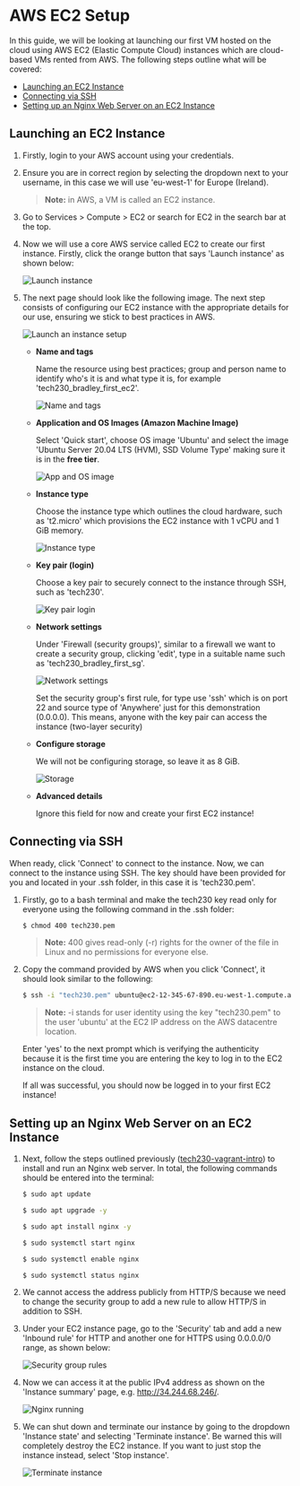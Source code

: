 # AWS EC2 Setup <!-- omit from toc -->

In this guide, we will be looking at launching our first VM hosted on the cloud using AWS EC2 (Elastic Compute Cloud) instances which are cloud-based VMs rented from AWS. The following steps outline what will be covered:

- [Launching an EC2 Instance](#launching-an-ec2-instance)
- [Connecting via SSH](#connecting-via-ssh)
- [Setting up an Nginx Web Server on an EC2 Instance](#setting-up-an-nginx-web-server-on-an-ec2-instance)

## Launching an EC2 Instance

1. Firstly, login to your AWS account using your credentials.

2. Ensure you are in correct region by selecting the dropdown next to your username, in this case we will use 'eu-west-1' for Europe (Ireland).

    > **Note:** in AWS, a VM is called an EC2 instance.

3. Go to Services > Compute > EC2 or search for EC2 in the search bar at the top.

4. Now we will use a core AWS service called EC2 to create our first instance. Firstly, click the orange button that says 'Launch instance' as shown below:

    ![Launch instance](images/launch-instance.png)

5. The next page should look like the following image. The next step consists of configuring our EC2 instance with the appropriate details for our use, ensuring we stick to best practices in AWS.

    ![Launch an instance setup](images/aws-ec2.png)

   - **Name and tags**

        Name the resource using best practices; group and person name to identify who's it is and what type it is, for example 'tech230_bradley_first_ec2'.

        ![Name and tags](images/name-tag.png)

   - **Application and OS Images (Amazon Machine Image)**

        Select 'Quick start', choose OS image 'Ubuntu' and select the image 'Ubuntu Server 20.04 LTS (HVM), SSD Volume Type' making sure it is in the **free tier**.

        ![App and OS image](images/app-os-image.png)

   - **Instance type**

        Choose the instance type which outlines the cloud hardware, such as 't2.micro' which provisions the EC2 instance with 1 vCPU and 1 GiB memory.

        ![Instance type](images/instance-type.png)

   - **Key pair (login)**

        Choose a key pair to securely connect to the instance through SSH, such as 'tech230'.

        ![Key pair login](images/key-pair.png)

   - **Network settings**

        Under 'Firewall (security groups)', similar to a firewall we want to create a  security group, clicking 'edit', type in a suitable name such as 'tech230_bradley_first_sg'.

        ![Network settings](images/network-settings.png)

        Set the security group's first rule, for type use 'ssh' which is on port 22 and source type of 'Anywhere' just for this demonstration (0.0.0.0). This means, anyone with the key pair can access the instance (two-layer security)

   - **Configure storage**

        We will not be configuring storage, so leave it as 8 GiB.

        ![Storage](images/storage.png)

   - **Advanced details**

        Ignore this field for now and create your first EC2 instance!

## Connecting via SSH

When ready, click 'Connect' to connect to the instance. Now, we can connect to the instance using SSH. The key should have been provided for you and located in your .ssh folder, in this case it is 'tech230.pem'.

1. Firstly, go to a bash terminal and make the tech230 key read only for everyone using the following command in the .ssh folder:

    ```bash
    $ chmod 400 tech230.pem
    ```

    > **Note:** 400 gives read-only (-r) rights for the owner of the file in Linux and no permissions for everyone else.

2. Copy the command provided by AWS when you click 'Connect', it should look similar to the following:

    ```bash
    $ ssh -i "tech230.pem" ubuntu@ec2-12-345-67-890.eu-west-1.compute.amazonaws.com
    ```

    > **Note:** -i stands for user identity using the key "tech230.pem" to the user 'ubuntu' at the EC2 IP address on the AWS datacentre location.

    Enter 'yes' to the next prompt which is verifying the authenticity because it is the first time you are entering the key to log in to the EC2 instance on the cloud.

    If all was successful, you should now be logged in to your first EC2 instance!

## Setting up an Nginx Web Server on an EC2 Instance

1. Next, follow the steps outlined previously ([tech230-vagrant-intro](https://github.com/bradley-woods/tech230-vagrant-intro)) to install and run an Nginx web server. In total, the following commands should be entered into the terminal:

    ```bash
    $ sudo apt update

    $ sudo apt upgrade -y

    $ sudo apt install nginx -y

    $ sudo systemctl start nginx

    $ sudo systemctl enable nginx
    
    $ sudo systemctl status nginx
    ```

2. We cannot access the address publicly from HTTP/S because we need to change the security group to add a new rule to allow HTTP/S in addition to SSH.

3. Under your EC2 instance page, go to the 'Security' tab and add a new 'Inbound rule' for HTTP and another one for HTTPS using 0.0.0.0/0 range, as shown below:

    ![Security group rules](images/sg-rules.png)

4. Now we can access it at the public IPv4 address as shown on the 'Instance summary' page, e.g. <http://34.244.68.246/>.

    ![Nginx running](images/nginx-running.png)

5. We can shut down and terminate our instance by going to the dropdown 'Instance state' and selecting 'Terminate instance'. Be warned this will completely destroy the EC2 instance. If you want to just stop the instance instead, select 'Stop instance'.

    ![Terminate instance](images/terminate-instance.png)
